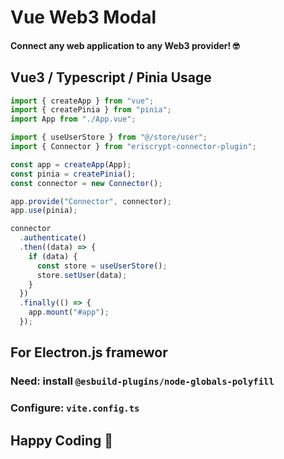 # Vue Web3 Modal
#### Connect any web application to any Web3 provider! 🤓

## Vue3 / Typescript / Pinia Usage
```typescript
import { createApp } from "vue";
import { createPinia } from "pinia";
import App from "./App.vue";

import { useUserStore } from "@/store/user";
import { Connector } from "eriscrypt-connector-plugin";

const app = createApp(App);
const pinia = createPinia();
const connector = new Connector();

app.provide("Connector", connector);
app.use(pinia);

connector
  .authenticate()
  .then((data) => {
    if (data) {
      const store = useUserStore();
      store.setUser(data);
    }
  })
  .finally(() => {
    app.mount("#app");
  });

```

## For Electron.js framewor
### Need: install `@esbuild-plugins/node-globals-polyfill`
### Configure: `vite.config.ts`

## Happy Coding 🙌